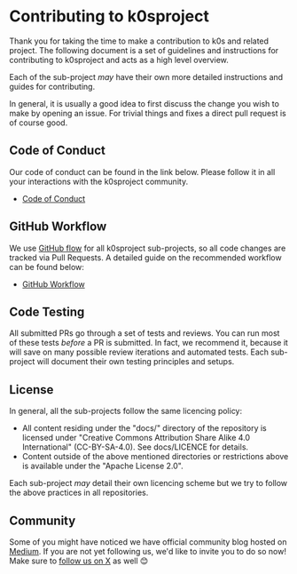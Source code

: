 # Contributing to k0sproject

Thank you for taking the time to make a contribution to k0s and related project. The following document is a set of guidelines and instructions for contributing to k0sproject and acts as a high level overview.

Each of the sub-project _may_ have their own more detailed instructions and guides for contributing.

In general, it is usually a good idea to first discuss the change you wish to make by opening an issue. For trivial things and fixes a direct pull request is of course good.

## Code of Conduct

Our code of conduct can be found in the link below. Please follow it in all your interactions with the k0sproject community.

- [Code of Conduct](./CODE_OF_CONDUCT.md)

## GitHub Workflow

We use [GitHub flow] for all k0sproject sub-projects, so all code changes are tracked via Pull Requests. A detailed guide on the recommended workflow can be found below:

- [GitHub Workflow](./github_workflow.md)

[GitHub flow]: https://docs.github.com/get-started/quickstart/github-flow

## Code Testing

All submitted PRs go through a set of tests and reviews. You can run most of these tests *before* a PR is submitted.
In fact, we recommend it, because it will save on many possible review iterations and automated tests. Each sub-project will document their own testing principles and setups.

## License

In general, all the sub-projects follow the same licencing policy:

- All content residing under the "docs/" directory of the repository is licensed under "Creative Commons Attribution Share Alike 4.0 International" (CC-BY-SA-4.0). See docs/LICENCE for details.
- Content outside of the above mentioned directories or restrictions above is available under the "Apache License 2.0".

Each sub-project _may_ detail their own licencing scheme but we try to follow the above practices in all repositories.

## Community

Some of you might have noticed we have official community blog hosted on
[Medium][k0s@medium]. If you are not yet following us, we'd like to invite you
to do so now! Make sure to [follow us on X][@k0sproject] as well 😊

[k0s@medium]: https://medium.com/k0sproject
[@k0sproject]: https://x.com/k0sproject
